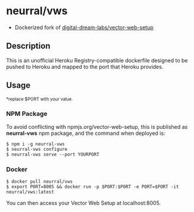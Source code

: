 # neurral/vws

- Dockerized fork of [digital-dream-labs/vector-web-setup](digital-dream-labs/vector-web-setup)

## Description

This is an unofficial Heroku Registry-compatible dockerfile designed to be pushed to Heroku and mapped to the port that Heroku provides.

## Usage

<sub>\*replace \$PORT with your value.</sub>

### NPM Package

To avoid conflicting with npmjs.org/vector-web-setup, this is published as **neurral-vws** npm package, and the command when deployed is:

```
$ npm i -g neurral-vws
$ neurral-vws configure
$ neurral-vws serve --port YOURPORT
```

### Docker

```
$ docker pull neurral/vws
$ export PORT=8005 && docker run -p $PORT:$PORT -e PORT=$PORT -it neurral/vws:latest
```

You can then access your Vector Web Setup at localhost:8005.
